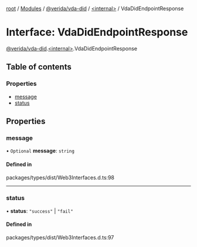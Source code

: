 [root](../README.md) / [Modules](../modules.md) / [@verida/vda-did](../modules/verida_vda_did.md) / [<internal\>](../modules/verida_vda_did._internal_.md) / VdaDidEndpointResponse

# Interface: VdaDidEndpointResponse

[@verida/vda-did](../modules/verida_vda_did.md).[<internal\>](../modules/verida_vda_did._internal_.md).VdaDidEndpointResponse

## Table of contents

### Properties

- [message](verida_vda_did._internal_.VdaDidEndpointResponse.md#message)
- [status](verida_vda_did._internal_.VdaDidEndpointResponse.md#status)

## Properties

### message

• `Optional` **message**: `string`

#### Defined in

packages/types/dist/Web3Interfaces.d.ts:98

___

### status

• **status**: ``"success"`` \| ``"fail"``

#### Defined in

packages/types/dist/Web3Interfaces.d.ts:97
